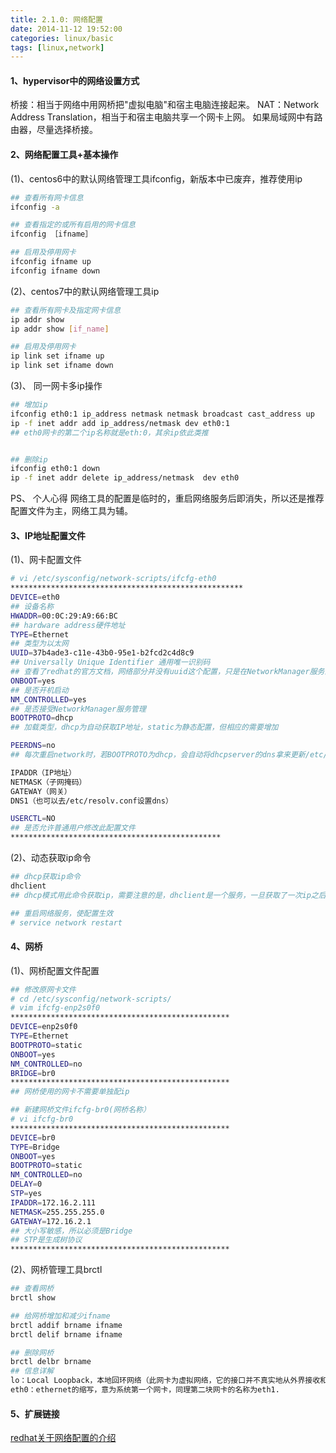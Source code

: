 ```yaml
---
title: 2.1.0: 网络配置
date: 2014-11-12 19:52:00
categories: linux/basic
tags: [linux,network]
---
```


#### 1、hypervisor中的网络设置方式
桥接：相当于网络中用网桥把"虚拟电脑"和宿主电脑连接起来。
NAT：Network Address Translation，相当于和宿主电脑共享一个网卡上网。
如果局域网中有路由器，尽量选择桥接。

#### 2、网络配置工具+基本操作
(1)、centos6中的默认网络管理工具ifconfig，新版本中已废弃，推荐使用ip
``` bash
## 查看所有网卡信息
ifconfig -a

## 查看指定的或所有启用的网卡信息
ifconfig ［ifname］

## 启用及停用网卡
ifconfig ifname up
ifconfig ifname down
```  

(2)、centos7中的默认网络管理工具ip
``` bash
## 查看所有网卡及指定网卡信息
ip addr show
ip addr show [if_name]

## 启用及停用网卡
ip link set ifname up
ip link set ifname down
```
(3)、 同一网卡多ip操作
``` bash
## 增加ip
ifconfig eth0:1 ip_address netmask netmask broadcast cast_address up
ip -f inet addr add ip_address/netmask dev eth0:1
## eth0网卡的第二个ip名称就是eth:0，其余ip依此类推


## 删除ip
ifconfig eth0:1 down
ip -f inet addr delete ip_address/netmask  dev eth0
```
PS、 个人心得
网络工具的配置是临时的，重启网络服务后即消失，所以还是推荐配置文件为主，网络工具为辅。

#### 3、IP地址配置文件

(1)、网卡配置文件
``` bash
# vi /etc/sysconfig/network-scripts/ifcfg-eth0
****************************************************
DEVICE=eth0
## 设备名称
HWADDR=00:0C:29:A9:66:BC
## hardware address硬件地址
TYPE=Ethernet
## 类型为以太网
UUID=37b4ade3-c11e-43b0-95e1-b2fcd2c4d8c9
## Universally Unique Identifier 通用唯一识别码
## 查看了redhat的官方文档，网络部分并没有uuid这个配置，只是在NetworkManager服务的nmcli命令中才有采用uuid的说明，另外结合网上的相关搜索结果，uuid这个配置只是对启用NetworkManager服务的时候才起作用，鉴于一般情况下我们都是关闭NetworkManager，所以此字段完全可以删除。
ONBOOT=yes
## 是否开机启动
NM_CONTROLLED=yes
## 是否接受NetworkManager服务管理
BOOTPROTO=dhcp
## 加载类型，dhcp为自动获取IP地址，static为静态配置，但相应的需要增加

PEERDNS=no
## 每次重启network时，若BOOTPROTO为dhcp，会自动将dhcpserver的dns拿来更新/etc/resolv.conf，而此配置为no时，不去更新/etc/resolv.conf

IPADDR（IP地址）
NETMASK（子网掩码）
GATEWAY（网关）
DNS1（也可以去/etc/resolv.conf设置dns）

USERCTL=NO
## 是否允许普通用户修改此配置文件
***********************************************
```
(2)、动态获取ip命令
``` bash
## dhcp获取ip命令
dhclient
## dhcp模式用此命令获取ip，需要注意的是，dhclient是一个服务，一旦获取了一次ip之后，只能kill掉dhclient的进程，才可以重新dhclient，否则会提示"dhclient(1498) is already running - exiting. "

## 重启网络服务，使配置生效
# service network restart
```

#### 4、网桥

(1)、网桥配置文件配置
``` bash
## 修改原网卡文件
# cd /etc/sysconfig/network-scripts/
# vim ifcfg-enp2s0f0  
*************************************************
DEVICE=enp2s0f0
TYPE=Ethernet
BOOTPROTO=static
ONBOOT=yes
NM_CONTROLLED=no
BRIDGE=br0
*************************************************
## 网桥使用的网卡不需要单独配ip

## 新建网桥文件ifcfg-br0(网桥名称）
# vi ifcfg-br0
*************************************************
DEVICE=br0
TYPE=Bridge
ONBOOT=yes
BOOTPROTO=static
NM_CONTROLLED=no
DELAY=0
STP=yes
IPADDR=172.16.2.111
NETMASK=255.255.255.0
GATEWAY=172.16.2.1
## 大小写敏感，所以必须是Bridge
## STP是生成树协议
*************************************************
```
(2)、网桥管理工具brctl
``` bash
## 查看网桥
brctl show

## 给网桥增加和减少ifname
brctl addif brname ifname
brctl delif brname ifname

## 删除网桥
brctl delbr brname
## 信息详解
lo：Local Loopback，本地回环网络（此网卡为虚拟网络，它的接口并不真实地从外界接收和发送数据包，而是在系统内部接收和发送数据包，因此虚拟网络接口不需要驱动程序）
eth0：ethernet的缩写，意为系统第一个网卡，同理第二块网卡的名称为eth1.
```

#### 5、扩展链接
[redhat关于网络配置的介绍](https://access.redhat.com/documentation/en-US/Red_Hat_Enterprise_Linux/6/html/Deployment_Guide/ch-Network_Interfaces.html#s1-networkscripts-files)

